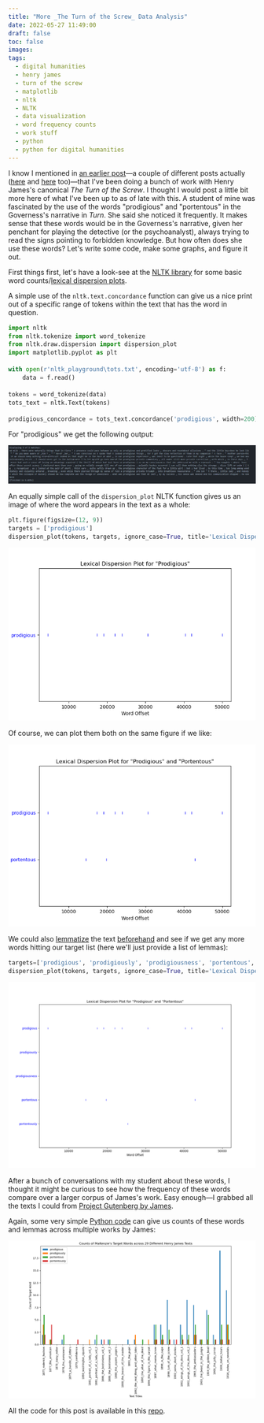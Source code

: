 ```yaml
---
title: "More _The Turn of the Screw_ Data Analysis"
date: 2022-05-27 11:49:00
draft: false
toc: false
images:
tags:
  - digital humanities
  - henry james
  - turn of the screw
  - matplotlib
  - nltk
  - NLTK 
  - data visualization
  - word frequency counts
  - work stuff
  - python
  - python for digital humanities
---
```

  
I know I mentioned in [an earlier post](https://kspicer80.github.io/posts/2022-04-20-tei-encoding-with-henry-james/)—a couple of different posts actually ([here](https://kspicer80.github.io/posts/2022-05-15-more-tots-hmtl-testing_introductory_post/) and [here]() too)—that I've been doing a bunch of work with Henry James's canonical _The Turn of the Screw_. I thought I would post a little bit more here of what I've been up to as of late with this. A student of mine was fascinated by the use of the words "prodigious" and "portentous" in the Governess's narrative in _Turn_. She said she noticed it frequently. It makes sense that these words would be in the Governess's narrative, given her penchant for playing the detective (or the psychoanalyst), always trying to read the signs pointing to forbidden knowledge. But how often does she use these words? Let's write some code, make some graphs, and figure it out.

First things first, let's have a look-see at the [NLTK library](https://www.nltk.org/) for some basic word counts/[lexical dispersion plots](https://www.nltk.org/api/nltk.draw.dispersion.html#module-nltk.draw.dispersion). 

A simple use of the ```nltk.text.concordance```  function can give us a nice print out of a specific range of tokens within the text that has the word in question.

``` python
import nltk
from nltk.tokenize import word_tokenize
from nltk.draw.dispersion import dispersion_plot
import matplotlib.pyplot as plt

with open(r'nltk_playground\tots.txt', encoding='utf-8') as f:
    data = f.read()

tokens = word_tokenize(data)
tots_text = nltk.Text(tokens)
    
prodigious_concordance = tots_text.concordance('prodigious', width=200)
```

For "prodigious" we get the following output:

![Concordance output for "prodigious"](/images/imgforblogposts/post_13/concordance_for_prodigious.png)

An equally simple call of the ```dispersion_plot``` NLTK function gives us an image of where the word appears in the text as a whole:

``` python
plt.figure(figsize=(12, 9))
targets = ['prodigious']
dispersion_plot(tokens, targets, ignore_case=True, title='Lexical Dispersion Plot for "Prodigious"')
```

![Lexical Dispersion Plot for "Prodigious"](/images/imgforblogposts/post_13/lexical_dispersion_plot_for_prodigious.png)

Of course, we can plot them both on the same figure if we like:

![Lexical Dispersion Plot for "Prodigious" and "Portentous"](/images/imgforblogposts/post_13/lexical_dispersion_plot_for_prodigious_and_portentous.png)

We could also [lemmatize](https://en.wikipedia.org/wiki/Lemmatisation) the text [beforehand](https://www.nltk.org/_modules/nltk/stem/wordnet.html) and see if we get any more words hitting our target list (here we'll just provide a list of lemmas):

``` python 
targets=['prodigious', 'prodigiously', 'prodigiousness', 'portentous', 'portentously']
dispersion_plot(tokens, targets, ignore_case=True, title='Lexical Dispersion Plot of Lemmas for "Prodigious" and "Portentous"')
``` 

![Lemma Lexical Dispersion Plot](/images/imgforblogposts/post_13/lemma_lexical_dispersion_plot.png)

After a bunch of conversations with my student about these words, I thought it might be curious to see how the frequency of these words compare over a larger corpus of James's work. Easy enough—I grabbed all the texts I could from [Project Gutenberg by James](https://www.gutenberg.org/ebooks/author/113).

Again, some very simple [Python code](https://github.com/kspicer80/henry_james/blob/main/prodigious_and_portentous_counts.py) can give us counts of these words and lemmas across multiple works by James:

![Counts across James's Corpus](/images/imgforblogposts/post_13/prodigious_and_portentous_counts_across_james_corpus.png)

All the code for this post is available in this [repo](https://github.com/kspicer80/henry_james). 












